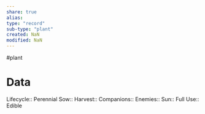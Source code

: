 ```yaml
---
share: true
alias: 
type: "record"
sub-type: "plant"
created: NaN 
modified: NaN
---
```

 #plant 
# Data
Lifecycle:: Perennial
Sow:: 
Harvest:: 
Companions::
Enemies:: 
Sun:: Full
Use:: Edible
